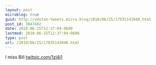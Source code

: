 ```yaml
---
layout: post
microblog: true
guid: http://vmstan-tweets.micro.blog/2010/06/25/17035143040.html
post_id: 3047482
date: 2010-06-25T12:37:04-0600
lastmod: 2010-06-25T12:37:04-0600
type: post
url: /2010/06/25/17035143040.html
---
```

I miss Bill [twitpic.com/1zl4j1](http://twitpic.com/1zl4j1)
